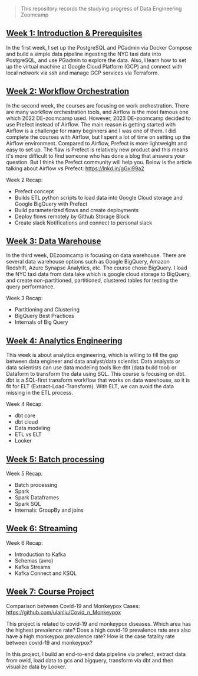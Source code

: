 > This repository records the studying progress of Data Engineering Zoomcamp

## [Week 1: Introduction & Prerequisites](https://github.com/DataTalksClub/data-engineering-zoomcamp/tree/main/week_1_basics_n_setup)
  
In the first week, I set up the PostgreSQL and PGadmin via Docker Compose and build a simple data pipeline ingesting the NYC taxi data into PostgreSQL, and use PGadmin to explore the data. Also, I learn how to set up the virtual machine at Google Cloud Platform (GCP) and connect with local network via ssh and manage GCP services via Terraform.
  
## [Week 2: Workflow Orchestration](https://github.com/DataTalksClub/data-engineering-zoomcamp/tree/main/week_2_workflow_orchestration)

In the second week, the courses are focusing on work orchestration. There are many workflow orchestration tools, and Airflow is the most famous one which 2022 DE-zoomcamp used. However, 2023 DE-zoomcamp decided to use Prefect instead of Airflow. The main reason is getting started with Airflow is a challenge for many beginners and I was one of them. I did complete the courses with Airflow, but I spent a lot of time on setting up the Airflow environment. Compared to Airflow, Prefect is more lightweight and easy to set up. The flaw is Prefect is relatively new product and this means it's more difficult to find someone who has done a blog that answers your question. But I think the Prefect community will help you.
Below is the article talking about Airflow vs Prefect:
https://lnkd.in/gGxj99a2
  
Week 2 Recap:
- Prefect concept
- Builds ETL python scripts to load data into Google Cloud storage  and Google BigQuery with Prefect
- Build parameterized flows and create deployments
- Deploy flows remotely by Github Storage Block
- Create slack Notifications and connect to personal slack

## [Week 3: Data Warehouse](https://github.com/DataTalksClub/data-engineering-zoomcamp/tree/main/week_3_data_warehouse)
  
In the third week, DEzoomcamp is focusing on data warehouse. There are several data warehouse options such as Google BigQuery, Amazon Redshift, Azure Synapse Analytics, etc. The course chose BigQuery. 
I load the NYC taxi data from data lake which is google cloud storage to BigQuery, and create non-partitioned, partitioned, clustered tables for testing the query performance.

Week 3 Recap:
- Partitioning and Clustering
- BigQuery Best Practices
- Internals of Big Query
  
## [Week 4: Analytics Engineering](https://github.com/DataTalksClub/data-engineering-zoomcamp/tree/main/week_4_analytics_engineering)

This week is about analytics engineering, which is willing to fill the gap between data engineer and data analyst/data scientist. Data analysts or data scientists can use data modeling tools like dbt (data build tool) or Dataform to transform the data using SQL. This course is focusing on dbt. dbt is a SQL-first transform workflow that works on data warehouse, so it is fit for ELT (Extract-Load-Transform). With ELT, we can avoid the data missing in the ETL process.

Week 4 Recap:
- dbt core
- dbt cloud
- Data modeling
- ETL vs ELT
- Looker

## [Week 5: Batch processing](https://github.com/DataTalksClub/data-engineering-zoomcamp/tree/main/week_5_batch_processing)
  
Week 5 Recap:
- Batch processing
- Spark
- Spark Dataframes
- Spark SQL
- Internals: GroupBy and joins
  

## [Week 6: Streaming](https://github.com/DataTalksClub/data-engineering-zoomcamp/tree/main/week_5_batch_processing)
  
Week 6 Recap:
- Introduction to Kafka
- Schemas (avro)
- Kafka Streams
- Kafka Connect and KSQL

## [Week 7: Course Project](https://github.com/DataTalksClub/data-engineering-zoomcamp/tree/main/week_7_project)

Comparison between Covid-19 and Monkeypox Cases: https://github.com/ulanliu/Covid_n_Monkeypox

This project is related to covid-19 and monkeypox diseases. ​​Which area has the highest prevalence rate? Does a high covid-19 prevalence rate area also have a high monkeypox prevalence rate? How is the case fatality rate between covid-19 and monkeypox?

In this project, I build an end-to-end data pipeline via prefect, extract data from owid, load data to gcs and bigquery, transform via dbt and then visualize data by Looker.
